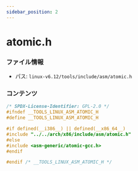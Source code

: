 ```yaml
---
sidebar_position: 2
---
```

# atomic.h

### ファイル情報

- パス: `linux-v6.12/tools/include/asm/atomic.h`

### コンテンツ

```h
/* SPDX-License-Identifier: GPL-2.0 */
#ifndef __TOOLS_LINUX_ASM_ATOMIC_H
#define __TOOLS_LINUX_ASM_ATOMIC_H

#if defined(__i386__) || defined(__x86_64__)
#include "../../arch/x86/include/asm/atomic.h"
#else
#include <asm-generic/atomic-gcc.h>
#endif

#endif /* __TOOLS_LINUX_ASM_ATOMIC_H */

```
